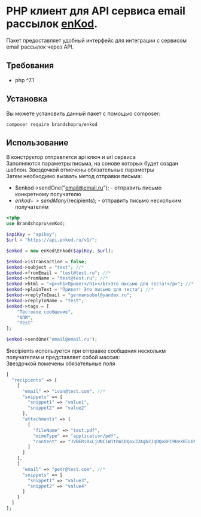 # PHP клиент для API сервиса email рассылок [enKod](https://enkod.io).
Пакет предоставляет удобный интерфейс для интеграции с сервисом email рассылок через API. 
## Требования
* php ^7.1

## Установка
Вы можете установить данный пакет с помощью сomposer:

```
composer require brandshopru/enkod
```

## Использование
В конструктор отправлется api ключ и url сервиса <br>
Заполняются параметры письма, на сонове которых будет создан шаблон. Звездочкой отмечены обязательные параметры <br>
Затем необходимо вызвать метод отправки письма:
* $enkod->sendOne("email@email.ru"); - отправить письмо конкретному получателю
* $enkod->sendMany($recipients); - отправить письмо нескольким получателям

```php
<?php
use Brandshopru\enKod;

$apiKey = "apikey";
$url = "https://api.enkod.ru/v1/";

$enkod = new enKod\Enkod($apiKey, $url);

$enkod->isTransaction = false;
$enkod->subject = "test"; //*
$enkod->fromEmail = "test@test.ru"; //*
$enkod->fromName = "test@test.ru"; //*
$enkod->html = "<p><h1>Привет</h1></br>Это письмо для теста!</p>"; //*
$enkod->plainText = "Привет! Это письмо для теста"; //*
$enkod->replyToEmail = "germansobol@yandex.ru";
$enkod->replyToName = "test";
$enkod->tags = [
    "Тестовое сообщение",
    "АПИ",
    "Test"
];

$enkod->sendOne("email@email.ru");
```

$recipients используется при отправке сообщения несколькм получателям и представляет собой массив: <br>
Звездочкой помечены обязательные поля
```php
[
  "recipients" => [
    [
      "email" => "ivan@test.com", //*
      "snippets" => [
        "snippet1" => "value1",
        "snippet2" => "value2"
      ],
      "attachments" => [
        [
          "fileName" => "test.pdf",
          "mimeType" => "application/pdf",
          "content" => "JVBERi0xLjUNCiW1tbW1DQoxIDAgb2JqDQo8PC9UeXBlL0NhdGFsb2cvUGFnZXMgMiAwIFIvTGFu\nZyhwbC1QTCkgL1N0cnVjdFRyZWVSb290IDggMCBSL01hcmtJbmZvPDwvTWFya2VkIHRydWU+Pj4+\nDQplbmRvYmoNCjIgMCBvYmoNCjw8L1R5cGUvUGFnZXMvQ291bnQgMS9LaWRzWyAzIDAgUl0gPj4N\nCmVuZG9iag0KMyAwIG9iag0KPDwvVHlwZS9QYWdlL1BhcmVudCAyIDAgUi9SZXNvdXJjZXM8PC9G\n...\nODlFOENBQTNGMTY5NzFBRTU+XSAvUHJldiA4MjU0MS9YUmVmU3RtIDgyMjcwPj4NCnN0YXJ0eHJl\nZg0KODMwNTcNCiUlRU9G\n"
        ]
      ]
    ],
    [
      "email" => "petr@test.com", //*
      "snippets" => [
        "snippet1" => "value3",
        "snippet2" => "value4"
      ]
    ]
  ]
];
```

